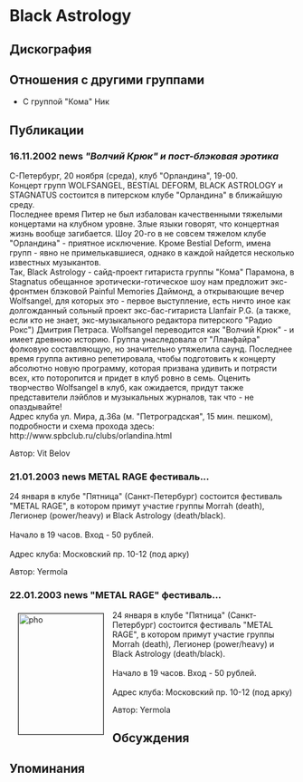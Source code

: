 # Black Astrology



## Дискография


## Отношения с другими группами

* C группой "Кома" Ник

## Публикации

### 16.11.2002 news _&quot;Волчий Крюк&quot; и пост-блэковая эротика_

<p>С-Петербург, 20 ноября (среда), клуб "Орландина", 19-00.<BR> Концерт групп WOLFSANGEL, BESTIAL DEFORM, BLACK ASTROLOGY и STAGNATUS состоится в питерском клубе "Орландина" в ближайшую среду. <BR> Последнее время Питер не был избалован качественными тяжелыми концертами на клубном уровне. Злые языки говорят, что концертная жизнь вообще загибается. Шоу 20-го в не совсем тяжелом клубе "Орландина" - приятное исключение. Кроме Bestial Deform, имена групп - явно не примелькавшиеся, однако в каждой найдется несколько известных музыкантов. <BR> Так, Black Astrology - сайд-проект гитариста группы "Кома" Парамона, в Stagnatus обещанное эротически-готическое шоу нам предложит экс-фронтмен блэковой Painful Memories Даймонд, а открывающие вечер Wolfsangel, для которых это - первое выступление, есть ничто иное как долгожданный сольный проект экс-бас-гитариста Llanfair P.G. (а также, если кто не знает, экс-музыкального редактора питерского "Радио Рокс") Дмитрия Петраса. Wolfsangel переводится как "Волчий Крюк" - и имеет древнюю историю. Группа унаследовала от "Лланфайра" фолковую составляющую, но значительно утяжелила саунд. Последнее время группа активно репетировала, чтобы подготовить к концерту абсолютно новую программу, которая призвана удивить и потрясти всех, кто поторопится и придет в клуб ровно в семь. Оценить творчество Wolfsangel в клуб, как ожидается, придут также представители лэйблов и музыкальных журналов, так что - не опаздывайте! <BR> Адрес клуба ул. Мира, д.36а (м. "Петроградская", 15 мин. пешком), подробности и схема прохода здесь: http://www.spbclub.ru/clubs/orlandina.html</p>

Автор: Vit Belov

### 21.01.2003 news METAL RAGE фестиваль...

<p>24 января в клубе "Пятница" (Санкт-Петербург) состоится фестиваль "METAL RAGE", в котором примут участие группы Morrah (death), Легионер (power/heavy) и Black Astrology (death/black). <BR><BR> Начало в 19 часов. Вход - 50 рублей. <BR><BR> Адрес клуба: Московский пр. 10-12 (под арку)</p>

Автор: Yermola

### 22.01.2003 news &quot;METAL RAGE&quot; фестиваль...

<p><IMG SRC="/images/news_rus/2003.01/3699.jpg" ALT="pho" width=150 height=213 hspace="15" vspace="5" border="1" align="left"> 24 января в клубе "Пятница" (Санкт-Петербург) состоится фестиваль "METAL RAGE", в котором примут участие группы Morrah (death), Легионер (power/heavy) и Black Astrology (death/black). <BR><BR> Начало в 19 часов. Вход - 50 рублей. <BR><BR> Адрес клуба: Московский пр. 10-12 (под арку)</p>

Автор: Yermola


## Обсуждения


## Упоминания

